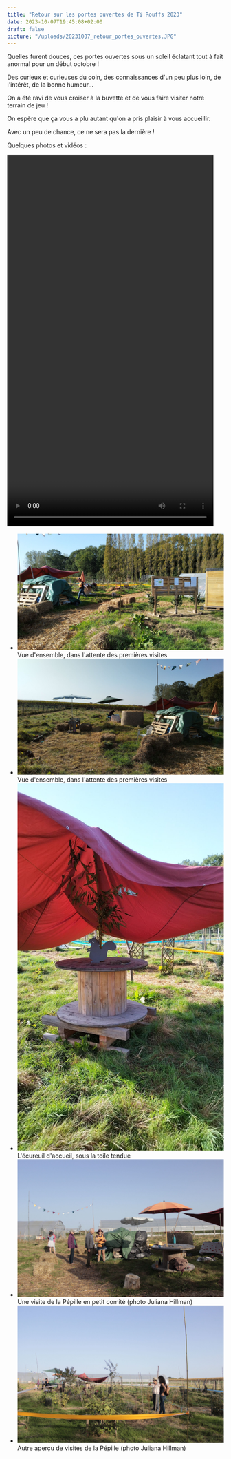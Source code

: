 ```yaml
---
title: "Retour sur les portes ouvertes de Ti Rouffs 2023"
date: 2023-10-07T19:45:08+02:00
draft: false
picture: "/uploads/20231007_retour_portes_ouvertes.JPG"
---
```


Quelles furent douces, ces portes ouvertes sous un soleil éclatant tout à fait anormal pour un début octobre !

Des curieux et curieuses du coin, des connaissances d'un peu plus loin, de l'intérêt, de la bonne humeur...

On a été ravi de vous croiser à la buvette et de vous faire visiter notre terrain de jeu !

On espère que ça vous a plu autant qu'on a pris plaisir à vous accueillir.

Avec un peu de chance, ce ne sera pas la dernière !

<!--more-->

Quelques photos et vidéos :

<video width="480" height="864" controls>
  <source src="portes_ouvertes_ti_rouffs.mp4" type="video/mp4">
</video>


<section class="splide" aria-label="Diaporama initiation bouture">
  <div class="splide__track">
		<ul class="splide__list">
			<li class="splide__slide">
        <img src="installation_01.jpg" alt="Vue d'ensemble (toilettes, panneaux, serre au loin) dans l'attente des premières visites">
        <div>
					Vue d'ensemble, dans l'attente des premières visites
				</div>
      </li>
			<li class="splide__slide">
        <img src="installation_03.jpg" alt="Vue d'ensemble (coins enfant) dans l'attente des premières visites">
        <div>
					Vue d'ensemble, dans l'attente des premières visites
				</div>
      </li>
			<li class="splide__slide">
        <img src="installation_02.jpg" alt="L'écureuil d'accueil en ardoise, sur un touret, sous la toile tendue">
        <div>
					L'écureuil d'accueil, sous la toile tendue
				</div>
      </li>
			<li class="splide__slide">
        <img src="visite_01.jpg" alt="Une visite de la Pépille en petit comité">
        <div>
					Une visite de la Pépille en petit comité (photo Juliana Hillman)
				</div>
      </li>
			<li class="splide__slide">
        <img src="visite_02.jpg" alt="Autre aperçu de visites de la Pépille">
        <div>
					Autre aperçu de visites de la Pépille (photo Juliana Hillman)
				</div>
      </li>
		</ul>
  </div>
</section>


















